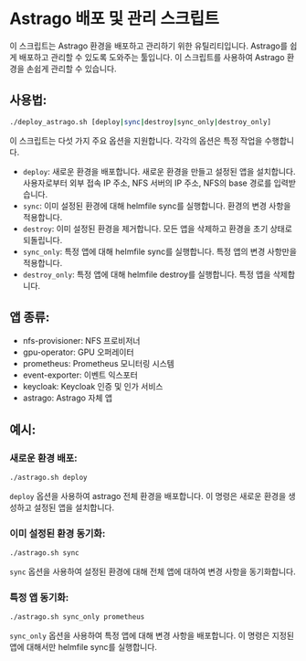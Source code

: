 # Astrago 배포 및 관리 스크립트

이 스크립트는 Astrago 환경을 배포하고 관리하기 위한 유틸리티입니다. Astrago를 쉽게 배포하고 관리할 수 있도록 도와주는 툴입니다. 이 스크립트를 사용하여 Astrago 환경을 손쉽게 관리할 수 있습니다.
## 사용법:

```bash
./deploy_astrago.sh [deploy|sync|destroy|sync_only|destroy_only]
```

이 스크립트는 다섯 가지 주요 옵션을 지원합니다. 각각의 옵션은 특정 작업을 수행합니다.

- `deploy`: 새로운 환경을 배포합니다. 새로운 환경을 만들고 설정된 앱을 설치합니다. 사용자로부터 외부 접속 IP 주소, NFS 서버의 IP 주소, NFS의 base 경로를 입력받습니다. 
- `sync`: 이미 설정된 환경에 대해 helmfile sync를 실행합니다. 환경의 변경 사항을 적용합니다. 
- `destroy`: 이미 설정된 환경을 제거합니다. 모든 앱을 삭제하고 환경을 초기 상태로 되돌립니다. 
- `sync_only`: 특정 앱에 대해 helmfile sync를 실행합니다. 특정 앱의 변경 사항만을 적용합니다. 
- `destroy_only`: 특정 앱에 대해 helmfile destroy를 실행합니다. 특정 앱을 삭제합니다.

## 앱 종류:
- nfs-provisioner: NFS 프로비저너
- gpu-operator: GPU 오퍼레이터
- prometheus: Prometheus 모니터링 시스템
- event-exporter: 이벤트 익스포터
- keycloak: Keycloak 인증 및 인가 서비스
- astrago: Astrago 자체 앱

## 예시:
### 새로운 환경 배포:
```bash
./astrago.sh deploy
```
`deploy` 옵션을 사용하여 astrago 전체 환경을 배포합니다. 이 명령은 새로운 환경을 생성하고 설정된 앱을 설치합니다.

### 이미 설정된 환경 동기화:
```bash
./astrago.sh sync
```
`sync` 옵션을 사용하여 설정된 환경에 대해 전체 앱에 대하여 변경 사항을 동기화합니다. 

### 특정 앱 동기화:
```bash
./astrago.sh sync_only prometheus
```
`sync_only` 옵션을 사용하여 특정 앱에 대해 변경 사항을 배포합니다. 이 명령은 지정된 앱에 대해서만 helmfile sync를 실행합니다.
